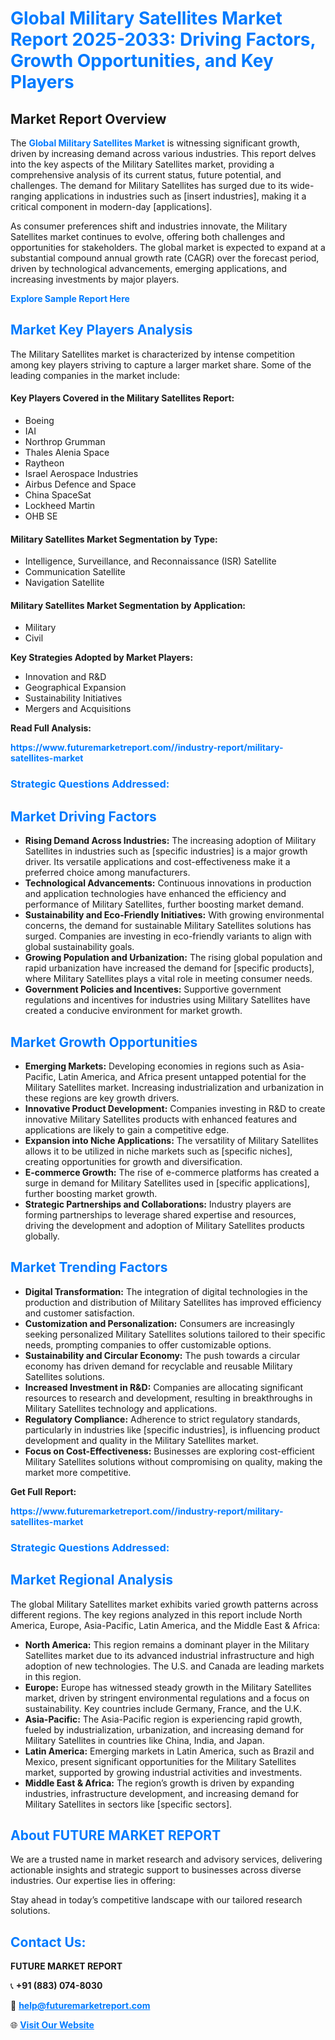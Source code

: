 <h1 style="color: #007BFF;">Global Military Satellites Market Report 2025-2033: Driving Factors, Growth Opportunities, and Key Players</h1>

<section id="overview">
<h2>Market Report Overview</h2>
<p>The <a href="https://www.futuremarketreport.com//industry-report/military-satellites-market" style="color: #007BFF; text-decoration: none;"><strong>Global Military Satellites Market</strong></a> is witnessing significant growth, driven by increasing demand across various industries. This report delves into the key aspects of the Military Satellites market, providing a comprehensive analysis of its current status, future potential, and challenges. The demand for Military Satellites has surged due to its wide-ranging applications in industries such as [insert industries], making it a critical component in modern-day [applications].</p>
<p>As consumer preferences shift and industries innovate, the Military Satellites market continues to evolve, offering both challenges and opportunities for stakeholders. The global market is expected to expand at a substantial compound annual growth rate (CAGR) over the forecast period, driven by technological advancements, emerging applications, and increasing investments by major players.</p>
</section>

<section id="overview">
<p><a href="https://www.futuremarketreport.com//request-sample/reportId=51761" style="color: #007BFF; text-decoration: none;"><strong>Explore Sample Report Here</strong></a></p>
</section>

<section id="key-players">
<h2 style="color: #007BFF;">Market Key Players Analysis</h2>
<p>The Military Satellites market is characterized by intense competition among key players striving to capture a larger market share. Some of the leading companies in the market include:</p>
<h4>Key Players Covered in the Military Satellites Report:</h4>
<ul><li>Boeing</li><li>IAI</li><li>Northrop Grumman</li><li>Thales Alenia Space</li><li>Raytheon</li><li>Israel Aerospace Industries</li><li>Airbus Defence and Space</li><li>China SpaceSat</li><li>Lockheed Martin</li><li>OHB SE</li></ul>
<h4>Military Satellites Market Segmentation by Type:</h4>
<ul><li>Intelligence, Surveillance, and Reconnaissance (ISR) Satellite</li><li>Communication Satellite</li><li>Navigation Satellite</li></ul>

<h4>Military Satellites Market Segmentation by Application:</h4>
<ul><li>Military</li><li>Civil</li></ul>
<p><strong>Key Strategies Adopted by Market Players:</strong></p>
<ul>
<li>Innovation and R&D</li>
<li>Geographical Expansion</li>
<li>Sustainability Initiatives</li>
<li>Mergers and Acquisitions</li>
</ul>
</section>

<section>
<p><strong>Read Full Analysis: </strong></p><a href="https://www.futuremarketreport.com//industry-report/military-satellites-market" style="color: #007BFF; text-decoration: none;"><strong>https://www.futuremarketreport.com//industry-report/military-satellites-market</strong></a>
<h3 style="color: #007BFF;">Strategic Questions Addressed:</h3>
</section>

<section id="driving-factors">
<h2 style="color: #007BFF;">Market Driving Factors</h2>
<ul>
<li><strong>Rising Demand Across Industries:</strong> The increasing adoption of Military Satellites in industries such as [specific industries] is a major growth driver. Its versatile applications and cost-effectiveness make it a preferred choice among manufacturers.</li>
<li><strong>Technological Advancements:</strong> Continuous innovations in production and application technologies have enhanced the efficiency and performance of Military Satellites, further boosting market demand.</li>
<li><strong>Sustainability and Eco-Friendly Initiatives:</strong> With growing environmental concerns, the demand for sustainable Military Satellites solutions has surged. Companies are investing in eco-friendly variants to align with global sustainability goals.</li>
<li><strong>Growing Population and Urbanization:</strong> The rising global population and rapid urbanization have increased the demand for [specific products], where Military Satellites plays a vital role in meeting consumer needs.</li>
<li><strong>Government Policies and Incentives:</strong> Supportive government regulations and incentives for industries using Military Satellites have created a conducive environment for market growth.</li>
</ul>
</section>

<section id="growth-opportunities">
<h2 style="color: #007BFF;">Market Growth Opportunities</h2>
<ul>
<li><strong>Emerging Markets:</strong> Developing economies in regions such as Asia-Pacific, Latin America, and Africa present untapped potential for the Military Satellites market. Increasing industrialization and urbanization in these regions are key growth drivers.</li>
<li><strong>Innovative Product Development:</strong> Companies investing in R&D to create innovative Military Satellites products with enhanced features and applications are likely to gain a competitive edge.</li>
<li><strong>Expansion into Niche Applications:</strong> The versatility of Military Satellites allows it to be utilized in niche markets such as [specific niches], creating opportunities for growth and diversification.</li>
<li><strong>E-commerce Growth:</strong> The rise of e-commerce platforms has created a surge in demand for Military Satellites used in [specific applications], further boosting market growth.</li>
<li><strong>Strategic Partnerships and Collaborations:</strong> Industry players are forming partnerships to leverage shared expertise and resources, driving the development and adoption of Military Satellites products globally.</li>
</ul>
</section>

<section id="trending-factors">
<h2 style="color: #007BFF;">Market Trending Factors</h2>
<ul>
<li><strong>Digital Transformation:</strong> The integration of digital technologies in the production and distribution of Military Satellites has improved efficiency and customer satisfaction.</li>
<li><strong>Customization and Personalization:</strong> Consumers are increasingly seeking personalized Military Satellites solutions tailored to their specific needs, prompting companies to offer customizable options.</li>
<li><strong>Sustainability and Circular Economy:</strong> The push towards a circular economy has driven demand for recyclable and reusable Military Satellites solutions.</li>
<li><strong>Increased Investment in R&D:</strong> Companies are allocating significant resources to research and development, resulting in breakthroughs in Military Satellites technology and applications.</li>
<li><strong>Regulatory Compliance:</strong> Adherence to strict regulatory standards, particularly in industries like [specific industries], is influencing product development and quality in the Military Satellites market.</li>
<li><strong>Focus on Cost-Effectiveness:</strong> Businesses are exploring cost-efficient Military Satellites solutions without compromising on quality, making the market more competitive.</li>
</ul>
</section>

<section>
<p><strong>Get Full Report: </strong></p><a href="https://www.futuremarketreport.com//industry-report/military-satellites-market" style="color: #007BFF; text-decoration: none;"><strong>https://www.futuremarketreport.com//industry-report/military-satellites-market</strong></a>
<h3 style="color: #007BFF;">Strategic Questions Addressed:</h3>
</section>


<section id="regional-analysis">
<h2 style="color: #007BFF;">Market Regional Analysis</h2>
<p>The global Military Satellites market exhibits varied growth patterns across different regions. The key regions analyzed in this report include North America, Europe, Asia-Pacific, Latin America, and the Middle East & Africa:</p>
<ul>
<li><strong>North America:</strong> This region remains a dominant player in the Military Satellites market due to its advanced industrial infrastructure and high adoption of new technologies. The U.S. and Canada are leading markets in this region.</li>
<li><strong>Europe:</strong> Europe has witnessed steady growth in the Military Satellites market, driven by stringent environmental regulations and a focus on sustainability. Key countries include Germany, France, and the U.K.</li>
<li><strong>Asia-Pacific:</strong> The Asia-Pacific region is experiencing rapid growth, fueled by industrialization, urbanization, and increasing demand for Military Satellites in countries like China, India, and Japan.</li>
<li><strong>Latin America:</strong> Emerging markets in Latin America, such as Brazil and Mexico, present significant opportunities for the Military Satellites market, supported by growing industrial activities and investments.</li>
<li><strong>Middle East & Africa:</strong> The region’s growth is driven by expanding industries, infrastructure development, and increasing demand for Military Satellites in sectors like [specific sectors].</li>
</ul>
</section>

<footer>
<h2 style="color: #007BFF;">About FUTURE MARKET REPORT</h2>
<p>We are a trusted name in market research and advisory services, delivering actionable insights and strategic support to businesses across diverse industries. Our expertise lies in offering:</p>

<p>Stay ahead in today’s competitive landscape with our tailored research solutions.</p>

<h2 style="color: #007BFF;">Contact Us:</h2>
<p><strong>FUTURE MARKET REPORT</strong></p>
<p>📞 <strong>+91 (883) 074-8030</strong></p>
<p>📧 <strong><a href="mailto:help@futuremarketreport.com" style="color: #007BFF;">help@futuremarketreport.com</a></strong></p>
<p>🌐 <strong><a href="https://www.futuremarketreport.com/" style="color: #007BFF;">Visit Our Website</a></strong></p>
</footer>
